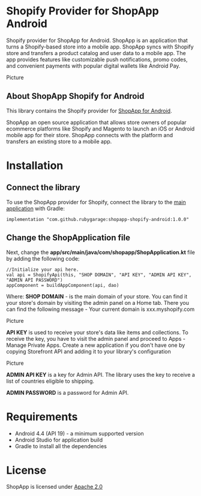 # Shopify Provider for ShopApp Android

Shopify provider for ShopApp for Android. ShopApp is an application that turns a Shopify-based store into a mobile app. 
ShopApp syncs with Shopify store and transfers a product catalog and user data to a mobile app. 
The app provides features like customizable push notifications, promo codes, and convenient payments with popular digital wallets like Android Pay.

Picture

## About ShopApp Shopify for Android

This library contains the Shopify provider for [ShopApp for Android](https://github.com/rubygarage/shopapp-android). 

ShopApp an open source application that allows store owners of popular ecommerce platforms like Shopify and Magento to launch an iOS or Android mobile app for their store. 
ShopApp connects with the platform and transfers an existing store to a mobile app. 

# Installation
## Connect the library

To use the ShopApp provider for Shopify, connect the library to the [main application](https://github.com/rubygarage/shopapp-android) with Gradle:

``` 
implementation "com.github.rubygarage:shopapp-shopify-android:1.0.0" 
```

## Change the ShopApplication file
Next, change the **app/src/main/java/com/shopapp/ShopApplication.kt** file by adding the following code: 

``` 
//Initialize your api here.
val api = ShopifyApi(this, "SHOP DOMAIN", "API KEY", "ADMIN API KEY", "ADMIN API PASSWORD")
appComponent = buildAppComponent(api, dao) 
```

Where: 
**SHOP DOMAIN** - is the main domain of your store. You can find it your store's domain by visiting the admin panel on a Home tab. There you can find the following message - Your current domain is xxx.myshopify.com

Picture

**API KEY** is used to receive your store's data like items and collections. To receive the key, you have to visit the admin panel and proceed to Apps - Manage Private Apps. Create a new application if you don't have one by copying Storefront API and adding it to your library's configuration

Picture

**ADMIN API KEY** is a key for Admin API. The library uses the key to receive a list of countries eligible to shipping.

**ADMIN PASSWORD** is a password for Admin API.  

# Requirements
* Android 4.4 (API 19) - a minimum supported version
* Android Studio for application build
* Gradle to install all the dependencies   

# License
ShopApp is licensed under [Apache 2.0](https://www.apache.org/licenses/LICENSE-2.0)
